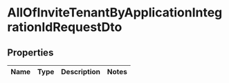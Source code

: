 # AllOfInviteTenantByApplicationIntegrationIdRequestDto

## Properties
Name | Type | Description | Notes
------------ | ------------- | ------------- | -------------
